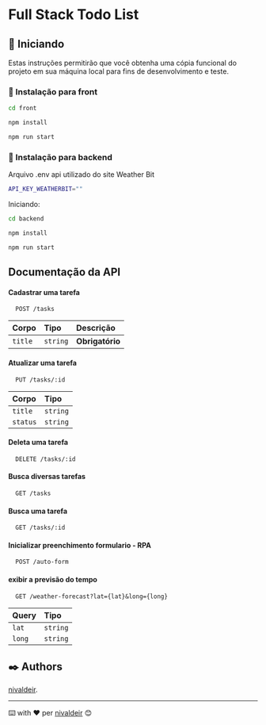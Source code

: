 # Full Stack Todo List

## 🚀 Iniciando

Estas instruções permitirão que você obtenha uma cópia funcional do projeto em sua máquina local para fins de desenvolvimento e teste.

### 🔧 Instalação para front

```bash
cd front

npm install

npm run start
```

### 🔧 Instalação para backend

Arquivo .env api utilizado do site Weather Bit
```bash
API_KEY_WEATHERBIT=""
```
Iniciando:
```bash
cd backend

npm install

npm run start
```

## Documentação da API

#### Cadastrar uma tarefa
```http
  POST /tasks
```
| Corpo   | Tipo       | Descrição                           |
| :---------- | :--------- | :---------------------------------- |
| `title` | `string` | **Obrigatório** |

#### Atualizar uma tarefa
```http
  PUT /tasks/:id
```
| Corpo   | Tipo       |
| :---------- | :--------- 
| `title` | `string` |  
| `status` | `string` | 

#### Deleta uma tarefa
```http
  DELETE /tasks/:id
```

#### Busca diversas tarefas
```http
  GET /tasks
```


#### Busca uma tarefa
```http
  GET /tasks/:id
```


#### Inicializar preenchimento formulario - RPA
```http
  POST /auto-form
```

#### exibir a previsão do tempo
```http
  GET /weather-forecast?lat={lat}&long={long}
```
| Query   | Tipo       |
| :---------- | :--------- 
| `lat` | `string` |  
| `long` | `string` | 

## ✒️ Authors

[nivaldeir](https://github.com/nivaldeir).

---
⌨️ with ❤️ per [nivaldeir](https://github.com/Nivaldeir) 😊
